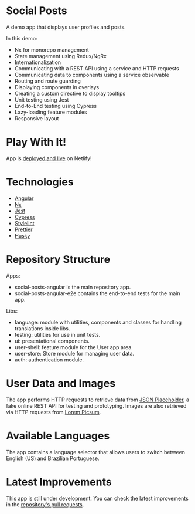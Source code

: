 # Social Posts

A demo app that displays user profiles and posts.

In this demo:

- Nx for monorepo management
- State management using Redux/NgRx
- Internationalization
- Communicating with a REST API using a service and HTTP requests
- Communicating data to components using a service observable
- Routing and route guarding
- Displaying components in overlays
- Creating a custom directive to display tooltips
- Unit testing using Jest
- End-to-End testing using Cypress
- Lazy-loading feature modules
- Responsive layout

# Play With It!

App is [deployed and live](https://social-posts-angular-gus-c-oliveira.netlify.app/) on Netlify!

# Technologies

- [Angular](https://angular.io/)
- [Nx](https://nx.dev/angular)
- [Jest](https://jestjs.io/)
- [Cypress](https://www.cypress.io/)
- [Stylelint](https://stylelint.io/)
- [Prettier](https://prettier.io/)
- [Husky](https://github.com/typicode/husky)

# Repository Structure

Apps:

- social-posts-angular is the main repository app.
- social-posts-angular-e2e contains the end-to-end tests for the main app.

Libs:

- language: module with utilities, components and classes for handling translations inside libs.
- testing: utilities for use in unit tests.
- ui: presentational components.
- user-shell: feature module for the User app area.
- user-store: Store module for managing user data.
- auth: authentication module.

# User Data and Images

The app performs HTTP requests to retrieve data from [JSON Placeholder](https://jsonplaceholder.typicode.com/), a fake online REST API for testing and prototyping.
Images are also retrieved via HTTP requests from [Lorem Picsum](https://picsum.photos/).

# Available Languages

The app contains a language selector that allows users to switch between English (US) and Brazilian Portuguese.

# Latest Improvements

This app is still under development. You can check the latest improvements in the [repository's pull requests](https://github.com/gus-c-oliveira/social-posts-angular/pulls?q=is%3Apr+is%3Aclosed).
